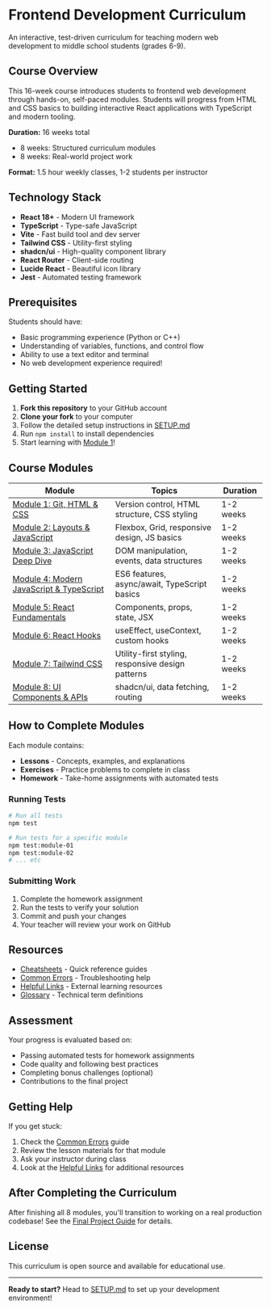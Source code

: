 # Frontend Development Curriculum

An interactive, test-driven curriculum for teaching modern web development to middle school students (grades 6-9).

## Course Overview

This 16-week course introduces students to frontend web development through hands-on, self-paced modules. Students will progress from HTML and CSS basics to building interactive React applications with TypeScript and modern tooling.

**Duration:** 16 weeks total
- 8 weeks: Structured curriculum modules
- 8 weeks: Real-world project work

**Format:** 1.5 hour weekly classes, 1-2 students per instructor

##  Technology Stack

- **React 18+** - Modern UI framework
- **TypeScript** - Type-safe JavaScript
- **Vite** - Fast build tool and dev server
- **Tailwind CSS** - Utility-first styling
- **shadcn/ui** - High-quality component library
- **React Router** - Client-side routing
- **Lucide React** - Beautiful icon library
- **Jest** - Automated testing framework

## Prerequisites

Students should have:
- Basic programming experience (Python or C++)
- Understanding of variables, functions, and control flow
- Ability to use a text editor and terminal
- No web development experience required!

## Getting Started

1. **Fork this repository** to your GitHub account
2. **Clone your fork** to your computer
3. Follow the detailed setup instructions in [SETUP.md](./SETUP.md)
4. Run `npm install` to install dependencies
5. Start learning with [Module 1](./module-01-git-html-css/)!

## Course Modules

| Module | Topics | Duration |
|--------|--------|----------|
| [Module 1: Git, HTML & CSS](./module-01-git-html-css/) | Version control, HTML structure, CSS styling | 1-2 weeks |
| [Module 2: Layouts & JavaScript](./module-02-html-css-javascript/) | Flexbox, Grid, responsive design, JS basics | 1-2 weeks |
| [Module 3: JavaScript Deep Dive](./module-03-javascript/) | DOM manipulation, events, data structures | 1-2 weeks |
| [Module 4: Modern JavaScript & TypeScript](./module-04-javascript-typescript/) | ES6 features, async/await, TypeScript basics | 1-2 weeks |
| [Module 5: React Fundamentals](./module-05-typescript-react/) | Components, props, state, JSX | 1-2 weeks |
| [Module 6: React Hooks](./module-06-react-hooks/) | useEffect, useContext, custom hooks | 1-2 weeks |
| [Module 7: Tailwind CSS](./module-07-tailwind/) | Utility-first styling, responsive design patterns | 1-2 weeks |
| [Module 8: UI Components & APIs](./module-08-shadcn-fetch/) | shadcn/ui, data fetching, routing | 1-2 weeks |

## How to Complete Modules

Each module contains:
- **Lessons** - Concepts, examples, and explanations
- **Exercises** - Practice problems to complete in class
- **Homework** - Take-home assignments with automated tests

### Running Tests

```bash
# Run all tests
npm test

# Run tests for a specific module
npm test:module-01
npm test:module-02
# ... etc
```

### Submitting Work

1. Complete the homework assignment
2. Run the tests to verify your solution
3. Commit and push your changes
4. Your teacher will review your work on GitHub

## Resources

- [Cheatsheets](./resources/cheatsheets/) - Quick reference guides
- [Common Errors](./resources/common-errors.md) - Troubleshooting help
- [Helpful Links](./resources/helpful-links.md) - External learning resources
- [Glossary](./resources/glossary.md) - Technical term definitions

## Assessment

Your progress is evaluated based on:
- Passing automated tests for homework assignments
- Code quality and following best practices
- Completing bonus challenges (optional)
- Contributions to the final project

##  Getting Help

If you get stuck:
1. Check the [Common Errors](./resources/common-errors.md) guide
2. Review the lesson materials for that module
3. Ask your instructor during class
4. Look at the [Helpful Links](./resources/helpful-links.md) for additional resources

## After Completing the Curriculum

After finishing all 8 modules, you'll transition to working on a real production codebase! See the [Final Project Guide](./final-project/) for details.

## License

This curriculum is open source and available for educational use.

---

**Ready to start?** Head to [SETUP.md](./SETUP.md) to set up your development environment!
